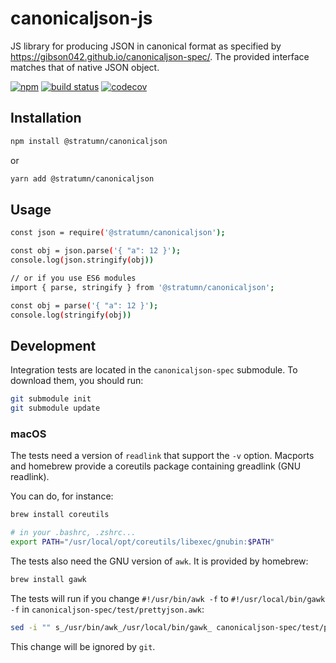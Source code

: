 # canonicaljson-js

JS library for producing JSON in canonical format as specified by https://gibson042.github.io/canonicaljson-spec/. The provided interface matches that of native JSON object.

[![npm](https://img.shields.io/npm/v/@stratumn/canonicaljson.svg)](https://www.npmjs.com/package/@stratumn/canonicaljson)
[![build status](https://travis-ci.org/stratumn/canonicaljson-js.svg?branch=master)](https://travis-ci.org/stratumn/canonicaljson-js)
[![codecov](https://codecov.io/gh/stratumn/canonicaljson-js/branch/master/graph/badge.svg)](https://codecov.io/gh/stratumn/canonicaljson-js)

## Installation

```bash
npm install @stratumn/canonicaljson
```

or

```bash
yarn add @stratumn/canonicaljson
```

## Usage

```bash
const json = require('@stratumn/canonicaljson');

const obj = json.parse('{ "a": 12 }');
console.log(json.stringify(obj))

// or if you use ES6 modules
import { parse, stringify } from '@stratumn/canonicaljson';

const obj = parse('{ "a": 12 }');
console.log(stringify(obj))
```

## Development

Integration tests are located in the `canonicaljson-spec` submodule.
To download them, you should run:

```bash
git submodule init
git submodule update
```

### macOS

The tests need a version of `readlink` that support the `-v` option.
Macports and homebrew provide a coreutils package containing greadlink (GNU readlink).

You can do, for instance:

```bash
brew install coreutils

# in your .bashrc, .zshrc...
export PATH="/usr/local/opt/coreutils/libexec/gnubin:$PATH"
```

The tests also need the GNU version of `awk`. It is provided by homebrew:

```bash
brew install gawk
```

The tests will run if you change `#!/usr/bin/awk -f` to `#!/usr/local/bin/gawk -f` in `canonicaljson-spec/test/prettyjson.awk`:

```bash
sed -i "" s_/usr/bin/awk_/usr/local/bin/gawk_ canonicaljson-spec/test/prettyjson.awk
```

This change will be ignored by `git`.
